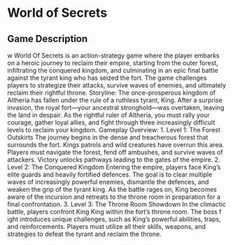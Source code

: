 <h1 align="left">World of Secrets</h1>
<h2 align="left">Game Description</h2>
<p align="left">w
World Of Secrets is an action-strategy game where the player embarks on a heroic journey to reclaim 
their empire, starting from the outer forest, infiltrating the conquered kingdom, and culminating in 
an epic final battle against the tyrant king who has seized the fort. The game challenges players to 
strategize their attacks, survive waves of enemies, and ultimately reclaim their rightful throne. 
Storyline: 
The once-prosperous kingdom of Altheria has fallen under the rule of a ruthless tyrant, King. After a 
surprise invasion, the royal fort—your ancestral stronghold—was overtaken, leaving the land in 
despair. As the rightful ruler of Altheria, you must rally your courage, gather loyal allies, and fight 
through three increasingly difficult levels to reclaim your kingdom. 
Gameplay Overview: 
1. Level 1: The Forest Outskirts 
The journey begins in the dense and treacherous forest that surrounds the fort. Kings  
patrols and wild creatures have overrun this area. Players must navigate the forest, fend off 
ambushes, and survive waves of attackers. Victory unlocks pathways leading to the gates of 
the empire. 
2. Level 2: The Conquered Kingdom 
Entering the empire, players face King’s elite guards and heavily fortified defences. The goal 
is to clear multiple waves of increasingly powerful enemies, dismantle the defences, and 
weaken the grip of the tyrant king. As the battle rages on, King becomes aware of the 
incursion and retreats to the throne room in preparation for a final confrontation. 
3. Level 3: The Throne Room Showdown 
In the climactic battle, players confront King King within the fort’s throne room. The boss 
f
 ight introduces unique challenges, such as King’s powerful abilities, traps, and 
reinforcements. Players must utilize all their skills, weapons, and strategies to defeat the 
tyrant and reclaim the throne. </p>


